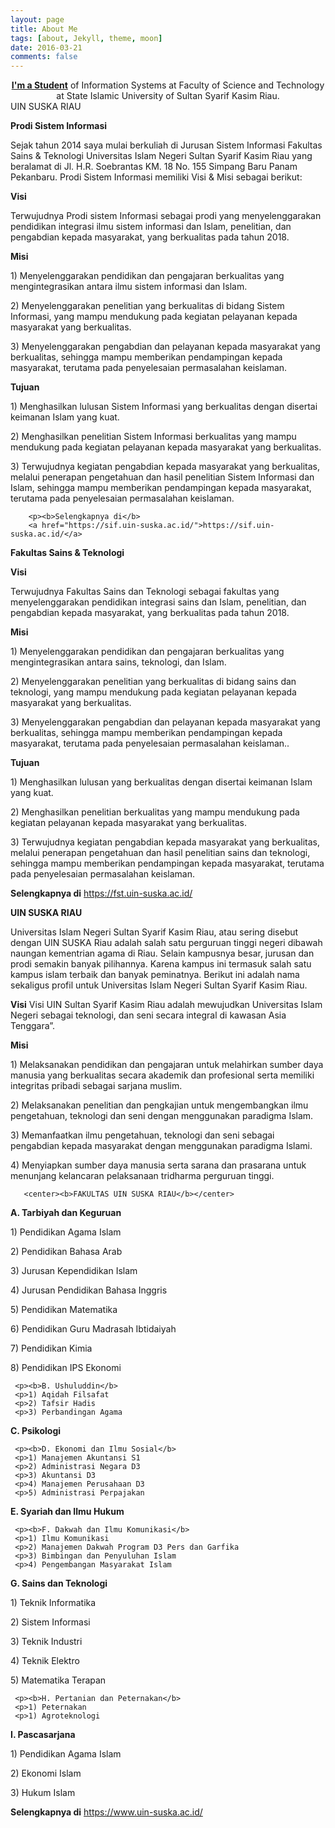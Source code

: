 ```yaml
---
layout: page
title: About Me
tags: [about, Jekyll, theme, moon]
date: 2016-03-21
comments: false
---
```

    
<center><a href="http://taylantatli.github.io/Moon"><b>I'm a Student</b></a> of Information Systems at Faculty of Science and Technology at State  Islamic University of Sultan Syarif Kasim Riau.</center>
    UIN SUSKA RIAU
   
<p><b>Prodi Sistem Informasi</b>
   <p>Sejak tahun 2014 saya mulai berkuliah di Jurusan Sistem Informasi Fakultas Sains & Teknologi Universitas Islam Negeri Sultan Syarif  Kasim Riau yang beralamat di Jl. H.R. Soebrantas KM. 18 No. 155 Simpang Baru Panam Pekanbaru. Prodi Sistem Informasi memiliki Visi &    Misi sebagai berikut:<p><b>Visi</b>
    <p>Terwujudnya Prodi  sistem Informasi sebagai prodi yang menyelenggarakan pendidikan integrasi ilmu sistem informasi dan Islam,            penelitian, dan pengabdian kepada masyarakat, yang berkualitas pada tahun 2018.
    <p><b>Misi</b>
    <p>1) Menyelenggarakan pendidikan dan pengajaran berkualitas yang mengintegrasikan antara ilmu sistem informasi dan Islam.
    <p>2) Menyelenggarakan penelitian yang berkualitas di bidang Sistem Informasi, yang mampu mendukung pada kegiatan pelayanan kepada             masyarakat yang berkualitas.
    <p>3) Menyelenggarakan pengabdian dan pelayanan kepada masyarakat yang berkualitas, sehingga mampu memberikan pendampingan kepada             masyarakat, terutama pada penyelesaian permasalahan keislaman.
    <p><b>Tujuan</b>
    <p>1) Menghasilkan lulusan Sistem Informasi yang berkualitas dengan disertai keimanan Islam yang kuat.
    <p>2) Menghasilkan penelitian Sistem Informasi berkualitas yang mampu mendukung pada kegiatan pelayanan  kepada masyarakat yang               berkualitas.
    <p>3) Terwujudnya kegiatan pengabdian kepada masyarakat yang berkualitas, melalui penerapan pengetahuan dan hasil penelitian Sistem           Informasi dan Islam, sehingga mampu memberikan pendampingan kepada masyarakat, terutama pada penyelesaian permasalahan                   keislaman.
        
        <p><b>Selengkapnya di</b> 
        <a href="https://sif.uin-suska.ac.id/">https://sif.uin-suska.ac.id/</a>

   <p><b>Fakultas Sains & Teknologi</b>
   <p><b>Visi</b>
      <p>Terwujudnya Fakultas Sains dan Teknologi sebagai fakultas yang menyelenggarakan pendidikan integrasi sains dan Islam,                    penelitian, dan pengabdian kepada masyarakat, yang berkualitas pada tahun 2018.
   <p><b>Misi</b>
   <p>1) Menyelenggarakan pendidikan dan pengajaran berkualitas yang mengintegrasikan antara sains, teknologi, dan Islam.
   <p>2) Menyelenggarakan penelitian yang berkualitas di bidang sains dan teknologi, yang mampu mendukung pada kegiatan pelayanan kepada          masyarakat yang berkualitas.
   <p>3) Menyelenggarakan pengabdian dan pelayanan kepada masyarakat yang berkualitas, sehingga mampu memberikan pendampingan kepada              masyarakat, terutama pada penyelesaian permasalahan keislaman..
   <p><b>Tujuan</b>
   <p>1) Menghasilkan lulusan yang berkualitas dengan disertai keimanan Islam yang kuat.
   <p>2) Menghasilkan penelitian berkualitas yang mampu mendukung pada kegiatan pelayanan kepada masyarakat yang berkualitas.
   <p>3) Terwujudnya kegiatan pengabdian kepada masyarakat yang berkualitas, melalui penerapan pengetahuan dan hasil penelitian sains            dan teknologi, sehingga mampu memberikan pendampingan kepada masyarakat, terutama pada penyelesaian permasalahan keislaman.

<p><b>Selengkapnya di</b> 
        <a href="https://fst.uin-suska.ac.id/">https://fst.uin-suska.ac.id/</a>
    
<p><b>UIN SUSKA RIAU</b>
   <p>Universitas Islam Negeri Sultan Syarif Kasim Riau, atau sering disebut dengan UIN SUSKA Riau adalah salah satu perguruan tinggi          negeri dibawah naungan kementrian agama di Riau. Selain kampusnya besar, jurusan dan prodi semakin banyak pilihannya. Karena            kampus ini termasuk salah satu kampus islam terbaik dan banyak peminatnya. Berikut ini adalah nama sekaligus profil untuk                Universitas Islam Negeri Sultan Syarif Kasim Riau. 
   <p><b>Visi</b>
       Visi UIN Sultan Syarif Kasim Riau adalah mewujudkan Universitas Islam Negeri sebagai teknologi, dan seni secara integral di              kawasan Asia Tenggara”.
   <p><b>Misi</b>
   <p>1) Melaksanakan pendidikan dan pengajaran untuk melahirkan sumber daya manusia yang berkualitas secara akademik dan profesional            serta memiliki integritas pribadi sebagai sarjana muslim. 
   <p>2) Melaksanakan penelitian dan pengkajian untuk mengembangkan ilmu pengetahuan, teknologi dan seni dengan menggunakan paradigma            Islam. 
   <p>3) Memanfaatkan ilmu pengetahuan, teknologi dan seni sebagai pengabdian kepada masyarakat dengan menggunakan paradigma Islami.        <p>4) Menyiapkan sumber daya manusia serta sarana dan prasarana untuk menunjang kelancaran pelaksanaan tridharma perguruan tinggi.<p>
       
       <center><b>FAKULTAS UIN SUSKA RIAU</b></center>
   <p><b>A. Tarbiyah dan Keguruan</b>
   <p>1) Pendidikan Agama Islam 
   <p>2) Pendidikan Bahasa Arab 
   <p>3) Jurusan Kependidikan Islam 
   <p>4) Jurusan Pendidikan Bahasa Inggris 
   <p>5) Pendidikan Matematika 
   <p>6) Pendidikan Guru Madrasah Ibtidaiyah
   <p>7) Pendidikan Kimia 
   <p>8) Pendidikan IPS Ekonomi
       
     <p><b>B. Ushuluddin</b>
     <p>1) Aqidah Filsafat 
     <p>2) Tafsir Hadis 
     <p>3) Perbandingan Agama

   <p><b>C. Psikologi</b>
    
     <p><b>D. Ekonomi dan Ilmu Sosial</b>
     <p>1) Manajemen Akuntansi S1 
     <p>2) Administrasi Negara D3 
     <p>3) Akuntansi D3 
     <p>4) Manajemen Perusahaan D3 
     <p>5) Administrasi Perpajakan

   <p><b>E. Syariah dan Ilmu Hukum</b>
    
     <p><b>F. Dakwah dan Ilmu Komunikasi</b>
     <p>1) Ilmu Komunikasi 
     <p>2) Manajemen Dakwah Program D3 Pers dan Garfika 
     <p>3) Bimbingan dan Penyuluhan Islam 
     <p>4) Pengembangan Masyarakat Islam
     
   <p><b>G. Sains dan Teknologi</b> 
   <p>1) Teknik Informatika 
   <p>2) Sistem Informasi 
   <p>3) Teknik Industri 
   <p>4) Teknik Elektro 
   <p>5) Matematika Terapan

     <p><b>H. Pertanian dan Peternakan</b> 
     <p>1) Peternakan 
     <p>1) Agroteknologi
     
   <p><b>I. Pascasarjana</b>
   <p>1) Pendidikan Agama Islam 
   <p>2) Ekonomi Islam 
   <p>3) Hukum Islam
       

<p><b>Selengkapnya di</b> 
        <a href="https://www.uin-suska.ac.id/">https://www.uin-suska.ac.id/</a>




       
